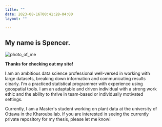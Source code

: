 ```yaml
---
title: ""
date: 2023-08-16T00:41:28-04:00
layout: ""

---
```

## My name is Spencer.

![photo_of_me](/mecircle.png#center)


**Thanks for checking out my site!**



I am an ambitious data science professional well-versed in working with large datasets, breaking down information and communicating results clearly. I'm a practiced statistical programmer with experience using geospatial tools. I am an adaptable and driven individual with a strong work ethic and the ability to thrive in team-based or individually motivated settings.

Currently, I am a Master's student working on plant data at the university of Ottawa in the Kharouba lab. If you are interested in seeing the currently private repository for my thesis, please let me know!









